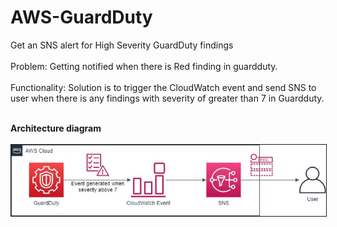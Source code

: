 # AWS-GuardDuty
Get an SNS alert for High Severity GuardDuty findings<br><br>
Problem: Getting notified when there is Red finding in guardduty.
<BR><br>
Functionality: Solution is to trigger the CloudWatch event and send SNS to user when there is any findings with severity of greater than 7 in Guardduty.
<br><br>

<b>Architecture diagram</B><br><br>
<img src="https://github.com/gitenmitra/AWS/blob/main/GuardDutty.jpg?raw=true" alt="Architecture diagram" border="1">
